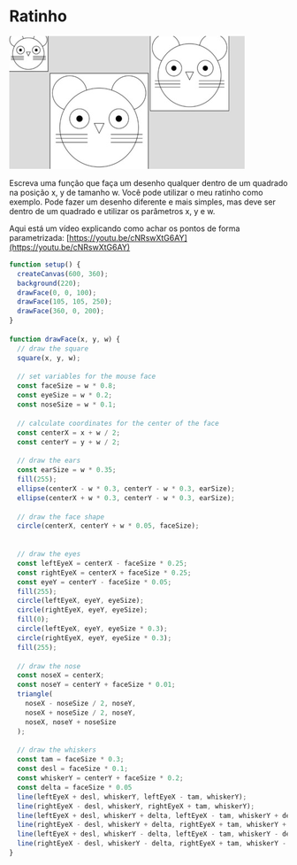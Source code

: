 # Ratinho

![_](cover.jpg)

Escreva uma função que faça um desenho qualquer dentro de um quadrado na posição x, y de tamanho w. Você pode utilizar o meu ratinho como exemplo. Pode fazer um desenho diferente e mais simples, mas deve ser dentro de um quadrado e utilizar os parâmetros x, y e w.

Aqui está um vídeo explicando como achar os pontos de forma parametrizada: [https://youtu.be/cNRswXtG6AY](https://youtu.be/cNRswXtG6AY)

```js
function setup() {
  createCanvas(600, 360);
  background(220);
  drawFace(0, 0, 100);
  drawFace(105, 105, 250);
  drawFace(360, 0, 200);
}

function drawFace(x, y, w) {
  // draw the square
  square(x, y, w);

  // set variables for the mouse face
  const faceSize = w * 0.8;
  const eyeSize = w * 0.2;
  const noseSize = w * 0.1;

  // calculate coordinates for the center of the face
  const centerX = x + w / 2;
  const centerY = y + w / 2;
  
  // draw the ears
  const earSize = w * 0.35;
  fill(255);
  ellipse(centerX - w * 0.3, centerY - w * 0.3, earSize);
  ellipse(centerX + w * 0.3, centerY - w * 0.3, earSize);

  // draw the face shape
  circle(centerX, centerY + w * 0.05, faceSize);


  // draw the eyes
  const leftEyeX = centerX - faceSize * 0.25;
  const rightEyeX = centerX + faceSize * 0.25;
  const eyeY = centerY - faceSize * 0.05;
  fill(255);
  circle(leftEyeX, eyeY, eyeSize);
  circle(rightEyeX, eyeY, eyeSize);
  fill(0);
  circle(leftEyeX, eyeY, eyeSize * 0.3);
  circle(rightEyeX, eyeY, eyeSize * 0.3);
  fill(255);

  // draw the nose
  const noseX = centerX;
  const noseY = centerY + faceSize * 0.01;
  triangle(
    noseX - noseSize / 2, noseY,
    noseX + noseSize / 2, noseY,
    noseX, noseY + noseSize
  );

  // draw the whiskers
  const tam = faceSize * 0.3;
  const desl = faceSize * 0.1;
  const whiskerY = centerY + faceSize * 0.2;
  const delta = faceSize * 0.05
  line(leftEyeX + desl, whiskerY, leftEyeX - tam, whiskerY);
  line(rightEyeX - desl, whiskerY, rightEyeX + tam, whiskerY);
  line(leftEyeX + desl, whiskerY + delta, leftEyeX - tam, whiskerY + delta);
  line(rightEyeX - desl, whiskerY + delta, rightEyeX + tam, whiskerY + delta);
  line(leftEyeX + desl, whiskerY - delta, leftEyeX - tam, whiskerY - delta);
  line(rightEyeX - desl, whiskerY - delta, rightEyeX + tam, whiskerY - delta);
}

```
